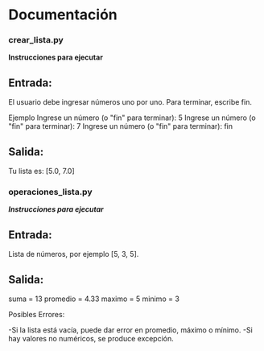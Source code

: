 # Documentación

### crear_lista.py
**Instrucciones para ejecutar**  


## Entrada:

El usuario debe ingresar números uno por uno. Para terminar, escribe fin.

Ejemplo
Ingrese un número (o "fin" para terminar): 5
Ingrese un número (o "fin" para terminar): 7
Ingrese un número (o "fin" para terminar): fin

## Salida:
Tu lista es: [5.0, 7.0]



### operaciones_lista.py

***Instrucciones para ejecutar***


## Entrada:
Lista de números, por ejemplo [5, 3, 5].

## Salida:

suma = 13
promedio = 4.33
maximo = 5
minimo = 3


Posibles Errores:

-Si la lista está vacía, puede dar error en promedio, máximo o mínimo.
-Si hay valores no numéricos, se produce excepción.
